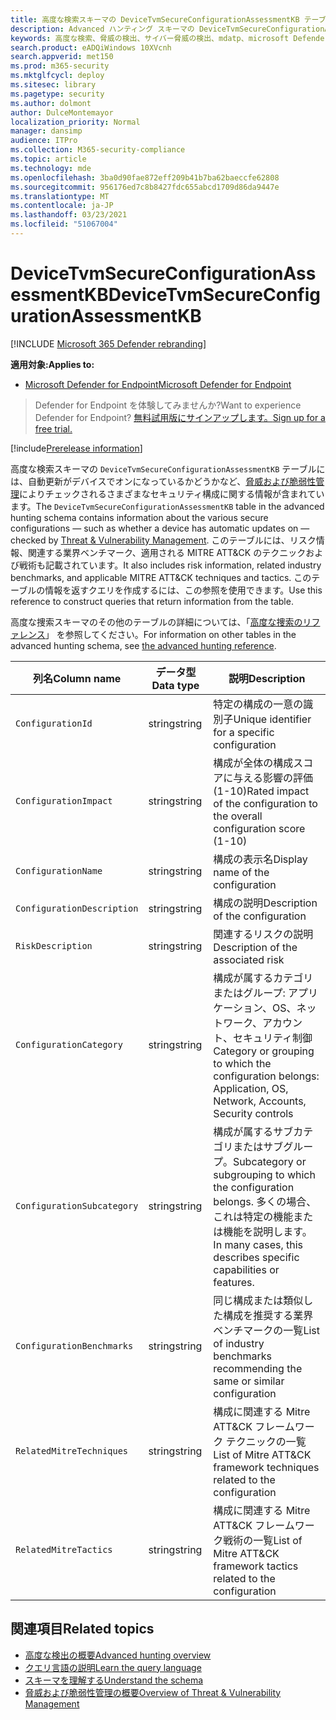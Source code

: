 ```yaml
---
title: 高度な検索スキーマの DeviceTvmSecureConfigurationAssessmentKB テーブル
description: Advanced ハンティング スキーマの DeviceTvmSecureConfigurationAssessmentKB テーブルで、Threat & の脆弱性管理によって評価されるさまざまなセキュリティで保護された構成について説明します。
keywords: 高度な検索、脅威の検出、サイバー脅威の検出、mdatp、microsoft Defender atp、wdatp 検索、クエリ、テレメトリ、スキーマ参照、kusto、table、列、データ型、説明、脅威 & 脆弱性管理、TVM、デバイス管理、セキュリティ構成、MITRE ATT&CK フレームワーク、ナレッジ ベース、KB、DeviceTvmSecureConfigurationAssessmentKB
search.product: eADQiWindows 10XVcnh
search.appverid: met150
ms.prod: m365-security
ms.mktglfcycl: deploy
ms.sitesec: library
ms.pagetype: security
ms.author: dolmont
author: DulceMontemayor
localization_priority: Normal
manager: dansimp
audience: ITPro
ms.collection: M365-security-compliance
ms.topic: article
ms.technology: mde
ms.openlocfilehash: 3ba0d90fae872eff209b41b7ba62baeccfe62808
ms.sourcegitcommit: 956176ed7c8b8427fdc655abcd1709d86da9447e
ms.translationtype: MT
ms.contentlocale: ja-JP
ms.lasthandoff: 03/23/2021
ms.locfileid: "51067004"
---
```

# <a name="devicetvmsecureconfigurationassessmentkb"></a><span data-ttu-id="a2f8c-104">DeviceTvmSecureConfigurationAssessmentKB</span><span class="sxs-lookup"><span data-stu-id="a2f8c-104">DeviceTvmSecureConfigurationAssessmentKB</span></span>

[!INCLUDE [Microsoft 365 Defender rebranding](../../includes/microsoft-defender.md)]

<span data-ttu-id="a2f8c-105">**適用対象:**</span><span class="sxs-lookup"><span data-stu-id="a2f8c-105">**Applies to:**</span></span>
- [<span data-ttu-id="a2f8c-106">Microsoft Defender for Endpoint</span><span class="sxs-lookup"><span data-stu-id="a2f8c-106">Microsoft Defender for Endpoint</span></span>](https://go.microsoft.com/fwlink/p/?linkid=2154037)


><span data-ttu-id="a2f8c-107">Defender for Endpoint を体験してみませんか?</span><span class="sxs-lookup"><span data-stu-id="a2f8c-107">Want to experience Defender for Endpoint?</span></span> [<span data-ttu-id="a2f8c-108">無料試用版にサインアップします。</span><span class="sxs-lookup"><span data-stu-id="a2f8c-108">Sign up for a free trial.</span></span>](https://www.microsoft.com/WindowsForBusiness/windows-atp?ocid=docs-wdatp-advancedhuntingref-abovefoldlink)

[!include[Prerelease information](../../includes/prerelease.md)]

<span data-ttu-id="a2f8c-109">高度な検索スキーマの `DeviceTvmSecureConfigurationAssessmentKB` テーブルには、自動更新がデバイスでオンになっているかどうかなど、[脅威および脆弱性管理](next-gen-threat-and-vuln-mgt.md)によりチェックされるさまざまなセキュリティ構成に関する情報が含まれています。</span><span class="sxs-lookup"><span data-stu-id="a2f8c-109">The `DeviceTvmSecureConfigurationAssessmentKB` table in the advanced hunting schema contains information about the various secure configurations — such as whether a device has automatic updates on — checked by [Threat & Vulnerability Management](next-gen-threat-and-vuln-mgt.md).</span></span> <span data-ttu-id="a2f8c-110">このテーブルには、リスク情報、関連する業界ベンチマーク、適用される MITRE ATT&CK のテクニックおよび戦術も記載されています。</span><span class="sxs-lookup"><span data-stu-id="a2f8c-110">It also includes risk information, related industry benchmarks, and applicable MITRE ATT&CK techniques and tactics.</span></span> <span data-ttu-id="a2f8c-111">このテーブルの情報を返すクエリを作成するには、この参照を使用できます。</span><span class="sxs-lookup"><span data-stu-id="a2f8c-111">Use this reference to construct queries that return information from the table.</span></span>

<span data-ttu-id="a2f8c-112">高度な捜索スキーマのその他のテーブルの詳細については、「[高度な捜索のリファレンス](/windows/security/threat-protection/microsoft-defender-atp/advanced-hunting-schema-reference)」 を参照してください。</span><span class="sxs-lookup"><span data-stu-id="a2f8c-112">For information on other tables in the advanced hunting schema, see [the advanced hunting reference](/windows/security/threat-protection/microsoft-defender-atp/advanced-hunting-schema-reference).</span></span>

| <span data-ttu-id="a2f8c-113">列名</span><span class="sxs-lookup"><span data-stu-id="a2f8c-113">Column name</span></span> | <span data-ttu-id="a2f8c-114">データ型</span><span class="sxs-lookup"><span data-stu-id="a2f8c-114">Data type</span></span> | <span data-ttu-id="a2f8c-115">説明</span><span class="sxs-lookup"><span data-stu-id="a2f8c-115">Description</span></span> |
|-------------|-----------|-------------|
| `ConfigurationId` | <span data-ttu-id="a2f8c-116">string</span><span class="sxs-lookup"><span data-stu-id="a2f8c-116">string</span></span> | <span data-ttu-id="a2f8c-117">特定の構成の一意の識別子</span><span class="sxs-lookup"><span data-stu-id="a2f8c-117">Unique identifier for a specific configuration</span></span> |
| `ConfigurationImpact` | <span data-ttu-id="a2f8c-118">string</span><span class="sxs-lookup"><span data-stu-id="a2f8c-118">string</span></span> | <span data-ttu-id="a2f8c-119">構成が全体の構成スコアに与える影響の評価 (1-10)</span><span class="sxs-lookup"><span data-stu-id="a2f8c-119">Rated impact of the configuration to the overall configuration score (1-10)</span></span> |
| `ConfigurationName` | <span data-ttu-id="a2f8c-120">string</span><span class="sxs-lookup"><span data-stu-id="a2f8c-120">string</span></span> | <span data-ttu-id="a2f8c-121">構成の表示名</span><span class="sxs-lookup"><span data-stu-id="a2f8c-121">Display name of the configuration</span></span> |
| `ConfigurationDescription` | <span data-ttu-id="a2f8c-122">string</span><span class="sxs-lookup"><span data-stu-id="a2f8c-122">string</span></span> | <span data-ttu-id="a2f8c-123">構成の説明</span><span class="sxs-lookup"><span data-stu-id="a2f8c-123">Description of the configuration</span></span> |
| `RiskDescription` | <span data-ttu-id="a2f8c-124">string</span><span class="sxs-lookup"><span data-stu-id="a2f8c-124">string</span></span> | <span data-ttu-id="a2f8c-125">関連するリスクの説明</span><span class="sxs-lookup"><span data-stu-id="a2f8c-125">Description of the associated risk</span></span> |
| `ConfigurationCategory` | <span data-ttu-id="a2f8c-126">string</span><span class="sxs-lookup"><span data-stu-id="a2f8c-126">string</span></span> | <span data-ttu-id="a2f8c-127">構成が属するカテゴリまたはグループ: アプリケーション、OS、ネットワーク、アカウント、セキュリティ制御</span><span class="sxs-lookup"><span data-stu-id="a2f8c-127">Category or grouping to which the configuration belongs: Application, OS, Network, Accounts, Security controls</span></span>|
| `ConfigurationSubcategory` | <span data-ttu-id="a2f8c-128">string</span><span class="sxs-lookup"><span data-stu-id="a2f8c-128">string</span></span> |<span data-ttu-id="a2f8c-129">構成が属するサブカテゴリまたはサブグループ。</span><span class="sxs-lookup"><span data-stu-id="a2f8c-129">Subcategory or subgrouping to which the configuration belongs.</span></span> <span data-ttu-id="a2f8c-130">多くの場合、これは特定の機能または機能を説明します。</span><span class="sxs-lookup"><span data-stu-id="a2f8c-130">In many cases, this describes specific capabilities or features.</span></span> |
| `ConfigurationBenchmarks` | <span data-ttu-id="a2f8c-131">string</span><span class="sxs-lookup"><span data-stu-id="a2f8c-131">string</span></span> | <span data-ttu-id="a2f8c-132">同じ構成または類似した構成を推奨する業界ベンチマークの一覧</span><span class="sxs-lookup"><span data-stu-id="a2f8c-132">List of industry benchmarks recommending the same or similar configuration</span></span> |
| `RelatedMitreTechniques` | <span data-ttu-id="a2f8c-133">string</span><span class="sxs-lookup"><span data-stu-id="a2f8c-133">string</span></span> | <span data-ttu-id="a2f8c-134">構成に関連する Mitre ATT&CK フレームワーク テクニックの一覧</span><span class="sxs-lookup"><span data-stu-id="a2f8c-134">List of Mitre ATT&CK framework techniques related to the configuration</span></span> |
| `RelatedMitreTactics ` | <span data-ttu-id="a2f8c-135">string</span><span class="sxs-lookup"><span data-stu-id="a2f8c-135">string</span></span> | <span data-ttu-id="a2f8c-136">構成に関連する Mitre ATT&CK フレームワーク戦術の一覧</span><span class="sxs-lookup"><span data-stu-id="a2f8c-136">List of Mitre ATT&CK framework tactics related to the configuration</span></span> |

## <a name="related-topics"></a><span data-ttu-id="a2f8c-137">関連項目</span><span class="sxs-lookup"><span data-stu-id="a2f8c-137">Related topics</span></span>

- [<span data-ttu-id="a2f8c-138">高度な検出の概要</span><span class="sxs-lookup"><span data-stu-id="a2f8c-138">Advanced hunting overview</span></span>](advanced-hunting-overview.md)
- [<span data-ttu-id="a2f8c-139">クエリ言語の説明</span><span class="sxs-lookup"><span data-stu-id="a2f8c-139">Learn the query language</span></span>](advanced-hunting-query-language.md)
- [<span data-ttu-id="a2f8c-140">スキーマを理解する</span><span class="sxs-lookup"><span data-stu-id="a2f8c-140">Understand the schema</span></span>](advanced-hunting-schema-reference.md)
- [<span data-ttu-id="a2f8c-141">脅威および脆弱性管理の概要</span><span class="sxs-lookup"><span data-stu-id="a2f8c-141">Overview of Threat & Vulnerability Management</span></span>](next-gen-threat-and-vuln-mgt.md)
